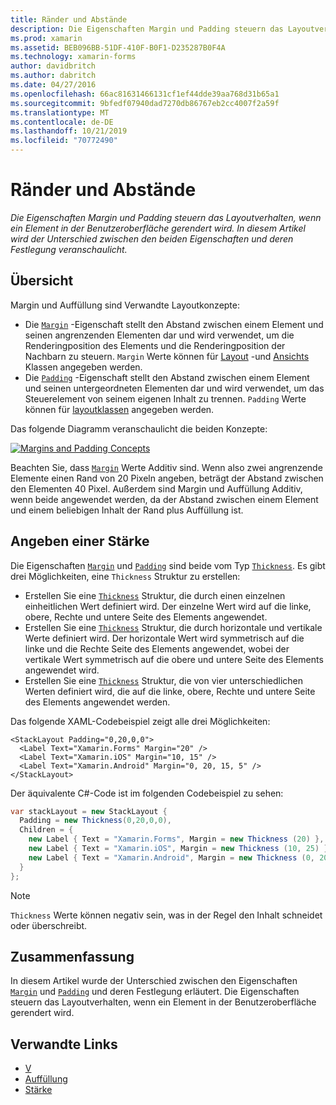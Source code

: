 ```yaml
---
title: Ränder und Abstände
description: Die Eigenschaften Margin und Padding steuern das Layoutverhalten, wenn ein Element in der Benutzeroberfläche gerendert wird. In diesem Artikel wird der Unterschied zwischen den beiden Eigenschaften und deren Festlegung veranschaulicht.
ms.prod: xamarin
ms.assetid: BEB096BB-51DF-410F-B0F1-D235287B0F4A
ms.technology: xamarin-forms
author: davidbritch
ms.author: dabritch
ms.date: 04/27/2016
ms.openlocfilehash: 66ac81631466131cf1ef44dde39aa768d31b65a1
ms.sourcegitcommit: 9bfedf07940dad7270db86767eb2cc4007f2a59f
ms.translationtype: MT
ms.contentlocale: de-DE
ms.lasthandoff: 10/21/2019
ms.locfileid: "70772490"
---
```

# <a name="margin-and-padding"></a>Ränder und Abstände

_Die Eigenschaften Margin und Padding steuern das Layoutverhalten, wenn ein Element in der Benutzeroberfläche gerendert wird. In diesem Artikel wird der Unterschied zwischen den beiden Eigenschaften und deren Festlegung veranschaulicht._

## <a name="overview"></a>Übersicht

Margin und Auffüllung sind Verwandte Layoutkonzepte:

- Die [`Margin`](xref:Xamarin.Forms.View.Margin) -Eigenschaft stellt den Abstand zwischen einem Element und seinen angrenzenden Elementen dar und wird verwendet, um die Renderingposition des Elements und die Renderingposition der Nachbarn zu steuern. `Margin` Werte können für [Layout](~/xamarin-forms/user-interface/controls/layouts.md) -und [Ansichts](~/xamarin-forms/user-interface/controls/views.md) Klassen angegeben werden.
- Die [`Padding`](xref:Xamarin.Forms.Layout.Padding) -Eigenschaft stellt den Abstand zwischen einem Element und seinen untergeordneten Elementen dar und wird verwendet, um das Steuerelement von seinem eigenen Inhalt zu trennen. `Padding` Werte können für [layoutklassen](~/xamarin-forms/user-interface/controls/layouts.md) angegeben werden.

Das folgende Diagramm veranschaulicht die beiden Konzepte:

[![](margin-and-padding-images/margins-and-padding-sml.png "Margins and Padding Concepts")](margin-and-padding-images/margins-and-padding.png#lightbox "Margins and Padding Concepts")

Beachten Sie, dass [`Margin`](xref:Xamarin.Forms.View.Margin) Werte Additiv sind. Wenn also zwei angrenzende Elemente einen Rand von 20 Pixeln angeben, beträgt der Abstand zwischen den Elementen 40 Pixel. Außerdem sind Margin und Auffüllung Additiv, wenn beide angewendet werden, da der Abstand zwischen einem Element und einem beliebigen Inhalt der Rand plus Auffüllung ist.

## <a name="specifying-a-thickness"></a>Angeben einer Stärke

Die Eigenschaften [`Margin`](xref:Xamarin.Forms.View.Margin) und [`Padding`](xref:Xamarin.Forms.Layout.Padding) sind beide vom Typ [`Thickness`](xref:Xamarin.Forms.Thickness). Es gibt drei Möglichkeiten, eine `Thickness` Struktur zu erstellen:

- Erstellen Sie eine [`Thickness`](xref:Xamarin.Forms.Thickness) Struktur, die durch einen einzelnen einheitlichen Wert definiert wird. Der einzelne Wert wird auf die linke, obere, Rechte und untere Seite des Elements angewendet.
- Erstellen Sie eine [`Thickness`](xref:Xamarin.Forms.Thickness) Struktur, die durch horizontale und vertikale Werte definiert wird. Der horizontale Wert wird symmetrisch auf die linke und die Rechte Seite des Elements angewendet, wobei der vertikale Wert symmetrisch auf die obere und untere Seite des Elements angewendet wird.
- Erstellen Sie eine [`Thickness`](xref:Xamarin.Forms.Thickness) Struktur, die von vier unterschiedlichen Werten definiert wird, die auf die linke, obere, Rechte und untere Seite des Elements angewendet werden.

Das folgende XAML-Codebeispiel zeigt alle drei Möglichkeiten:

```xaml
<StackLayout Padding="0,20,0,0">
  <Label Text="Xamarin.Forms" Margin="20" />
  <Label Text="Xamarin.iOS" Margin="10, 15" />
  <Label Text="Xamarin.Android" Margin="0, 20, 15, 5" />
</StackLayout>
```

Der äquivalente C#-Code ist im folgenden Codebeispiel zu sehen:

```csharp
var stackLayout = new StackLayout {
  Padding = new Thickness(0,20,0,0),
  Children = {
    new Label { Text = "Xamarin.Forms", Margin = new Thickness (20) },
    new Label { Text = "Xamarin.iOS", Margin = new Thickness (10, 25) },
    new Label { Text = "Xamarin.Android", Margin = new Thickness (0, 20, 15, 5) }
  }
};
```

> [!NOTE]
> `Thickness` Werte können negativ sein, was in der Regel den Inhalt schneidet oder überschreibt.

## <a name="summary"></a>Zusammenfassung

In diesem Artikel wurde der Unterschied zwischen den Eigenschaften [`Margin`](xref:Xamarin.Forms.View.Margin) und [`Padding`](xref:Xamarin.Forms.Layout.Padding) und deren Festlegung erläutert. Die Eigenschaften steuern das Layoutverhalten, wenn ein Element in der Benutzeroberfläche gerendert wird.

## <a name="related-links"></a>Verwandte Links

- [V](xref:Xamarin.Forms.View.Margin)
- [Auffüllung](xref:Xamarin.Forms.Layout.Padding)
- [Stärke](xref:Xamarin.Forms.Thickness)
